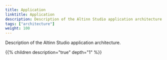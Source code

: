```yaml
---
title: Application
linktitle: Application
description: Description of the Altinn Studio application architecture
tags: ["architecture"]
weight: 100
---
```


Description of the Altinn Studio application architecture.

{{% children description="true" depth="1" %}}

